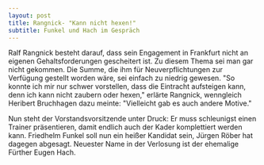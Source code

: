 ```yaml
---
layout: post
title: Rangnick- "Kann nicht hexen!"
subtitle: Funkel und Hach im Gespräch
---
```


Ralf Rangnick besteht darauf, dass sein Engagement in Frankfurt nicht an eigenen Gehaltsforderungen gescheitert ist. Zu diesem Thema sei man gar nicht gekommen. Die Summe, die ihm für Neuverpflichtungen zur Verfügung gestellt worden wäre, sei einfach zu niedrig gewesen. "So konnte ich mir nur schwer vorstellen, dass die Eintracht aufsteigen kann, denn ich kann nicht zaubern oder hexen," erlärte Rangnick, wenngleich Heribert Bruchhagen dazu meinte: "Vielleicht gab es auch andere Motive."

Nun steht der Vorstandsvorsitzende unter Druck: Er muss schleunigst einen Trainer präsentieren, damit endlich auch der Kader komplettiert werden kann. Friedhelm Funkel soll nun ein heißer Kandidat sein, Jürgen Röber hat dagegen abgesagt. Neuester Name in der Verlosung ist der ehemalige Fürther Eugen Hach.
